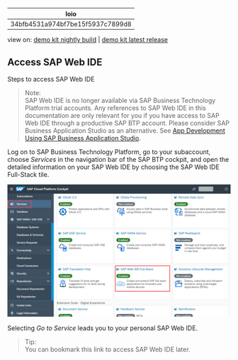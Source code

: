 <!-- loio34bfb4531a974bf7be15f5937c7899d8 -->

| loio |
| -----|
| 34bfb4531a974bf7be15f5937c7899d8 |

<div id="loio">

view on: [demo kit nightly build](https://openui5nightly.hana.ondemand.com/#/topic/34bfb4531a974bf7be15f5937c7899d8) | [demo kit latest release](https://openui5.hana.ondemand.com/#/topic/34bfb4531a974bf7be15f5937c7899d8)</div>

## Access SAP Web IDE

Steps to access SAP Web IDE

> Note:  
> SAP Web IDE is no longer available via SAP Business Technology Platform trial accounts. Any references to SAP Web IDE in this documentation are only relevant for you if you have access to SAP Web IDE through a productive SAP BTP account. Please consider SAP Business Application Studio as an alternative. See [App Development Using SAP Business Application Studio](App_Development_Using_SAP_Business_Application_Studio_6bbad66.md).

Log on to SAP Business Technology Platform, go to your subaccount, choose *Services* in the navigation bar of the SAP BTP cockpit, and open the detailed information on your SAP Web IDE by choosing the SAP Web IDE Full-Stack tile.

 ![](loio466a36507a5e4b47aba0d99cdddefa3f_HiRes.png) 

Selecting *Go to Service* leads you to your personal SAP Web IDE.

> Tip:  
> You can bookmark this link to access SAP Web IDE later.

